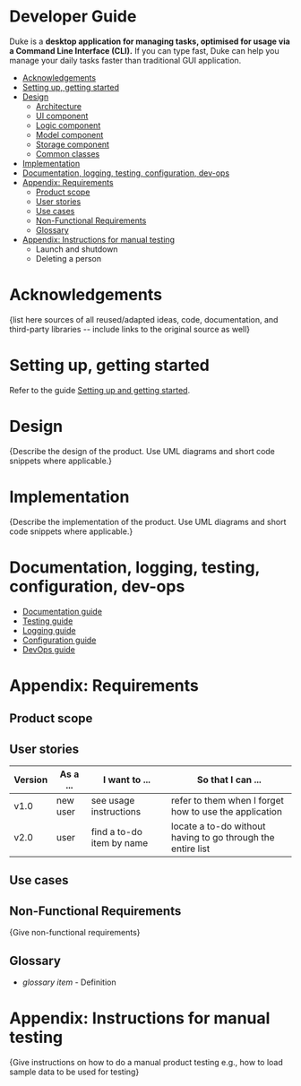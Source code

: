 # Developer Guide

Duke is a **desktop application for managing tasks, optimised for usage
via a Command Line Interface (CLI).** If you can type fast, Duke can help
you manage your daily tasks faster than traditional GUI application.

- [Acknowledgements](#acknowledgements)
- [Setting up, getting started](#)
- [Design](#2-features)
  - [Architecture](#2-1-viewing-help--help)
  - [UI component](#22-adding-a-task)
  - [Logic component](#221-todo-todo)
  - [Model component](#222-deadline-deadline)
  - [Storage component](#223-event-event)
  - [Common classes](#23-listing-all-tasks-list)
- [Implementation](#24-marking-a-task-as-done-done)
- [Documentation, logging, testing, configuration, dev-ops](#3-faq)
- [Appendix: Requirements](#4-command-summary)
  - [Product scope](#4-command-summary)
  - [User stories](#4-command-summary)
  - [Use cases](#4-command-summary)
  - [Non-Functional Requirements](#4-command-summary)
  - [Glossary](#4-command-summary)
- [Appendix: Instructions for manual testing](#4-command-summary)
  - Launch and shutdown
  - Deleting a person
  
# Acknowledgements

{list here sources of all reused/adapted ideas, code, documentation, and third-party libraries -- include links to the original source as well}

# Setting up, getting started

Refer to the guide [Setting up and getting started](https://www.google.com).

# Design

{Describe the design of the product. Use UML diagrams and short code snippets where applicable.}

# Implementation

{Describe the implementation of the product. Use UML diagrams and short code snippets where applicable.}

# Documentation, logging, testing, configuration, dev-ops

- [Documentation guide](https://www.google.com)
- [Testing guide](https://www.google.com)
- [Logging guide](https://www.google.com)
- [Configuration guide](https://www.google.com)
- [DevOps guide](https://www.google.com)

# Appendix: Requirements

## Product scope

## User stories

|Version| As a ... | I want to ... | So that I can ...|
|--------|----------|---------------|------------------|
|v1.0|new user|see usage instructions|refer to them when I forget how to use the application|
|v2.0|user|find a to-do item by name|locate a to-do without having to go through the entire list|

## Use cases

## Non-Functional Requirements

{Give non-functional requirements}

## Glossary

* *glossary item* - Definition

# Appendix: Instructions for manual testing

{Give instructions on how to do a manual product testing e.g., how to load sample data to be used for testing}
